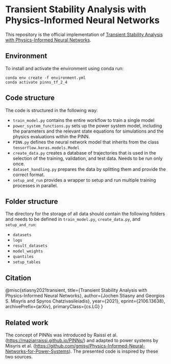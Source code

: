 # Transient Stability Analysis with Physics-Informed Neural Networks

This repository is the official implementation of [Transient Stability Analysis with Physics-Informed Neural Networks](https://arxiv.org/abs/2106.13638). 

## Environment

To install and activate the environment using conda run:

```setup
conda env create -f environment.yml
conda activate pinns_tf_2_4
```

##  Code structure
The code is structured in the following way:
- `train_model.py` contains the entire workflow to train a single model
- `power_system_functions.py` sets up the power system model, including the parameters and the relevant state equations for simulations and the physics evaluations within the PINN.
- `PINN.py` defines the neural network model that inherits from the class `tensorflow.keras.models.Model`
- `create_data.py` creates a database of trajectories that is used in the selection of the training, validation, and test data. Needs to be run only once.
- `dataset_handling.py` prepares the data by splitting them and provide the correct format.
- `setup_and_run` provides a wrapper to setup and run multiple training processes in parallel.

## Folder structure
The directory for the storage of all data should contain the following folders and needs to be defined in `train_model.py`, `create_data.py`, and `setup_and_run`:
- `datasets`
- `logs`
- `result_datasets`
- `model_weights`
- `quantiles`
- `setup_tables`

## Citation

@misc{stiasny2021transient,
      title={Transient Stability Analysis with Physics-Informed Neural Networks}, 
      author={Jochen Stiasny and Georgios S. Misyris and Spyros Chatzivasileiadis},
      year={2021},
      eprint={2106.13638},
      archivePrefix={arXiv},
      primaryClass={cs.LG}
}
 
 ## Related work
 
The concept of PINNs was introduced by Raissi et al. (https://maziarraissi.github.io/PINNs/) and adapted to power systems by Misyris et al. (https://github.com/gmisy/Physics-Informed-Neural-Networks-for-Power-Systems). The presented code is inspired by these two sources.
